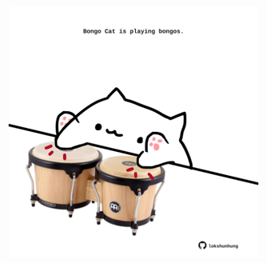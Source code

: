 <!-- built at 21/08/2021, 20:01:40 UTC -->
<p align="center">
  <img width="500" height="500" src="./ReadmeImage.svg">
</p>
